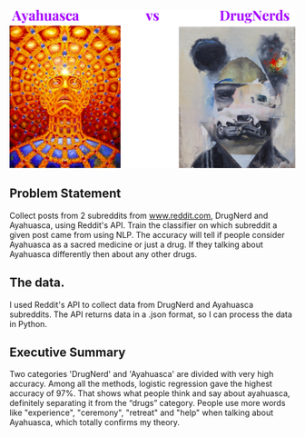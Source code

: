 ![Ayahuasca vs Drugs](./Visualizations/Aya.png)


## Problem Statement
Collect posts from 2 subreddits from www.reddit.com, DrugNerd and Ayahuasca, using Reddit's API. Train the classifier on which subreddit a given post came from using NLP. The accuracy will tell if people consider Ayahuasca as a sacred medicine or just a drug. If they talking about Ayahuasca differently then about any other drugs.


## The data.
I used Reddit's API to collect data from DrugNerd and Ayahuasca subreddits. The API returns data in a .json format, so I can process the data in Python. 


## Executive Summary

Two categories 'DrugNerd' and 'Ayahuasca' are divided with very high accuracy. Among all the methods, logistic regression gave the highest accuracy of 97%. That shows what people think and say about ayahuasca, definitely separating it from the “drugs” category. People use more words like "experience", "ceremony", "retreat" and "help" when talking about Ayahuasca, which totally confirms my theory.